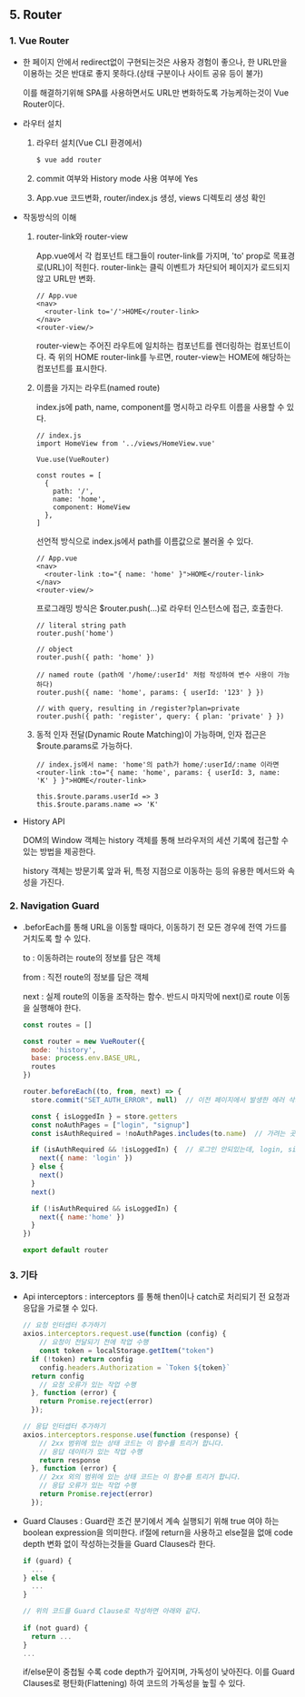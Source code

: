 ## 5. Router

### 1. Vue Router

- 한 페이지 안에서 redirect없이 구현되는것은 사용자 경험이 좋으나, 한 URL만을 이용하는 것은 반대로 좋지 못하다.(상태 구분이나 사이트 공유 등이 불가)

  이를 해결하기위해 SPA를 사용하면서도 URL만 변화하도록 가능케하는것이 Vue Router이다.



- 라우터 설치

  1. 라우터 설치(Vue CLI 환경에서)

     ```bash
     $ vue add router
     ```

  2. commit 여부와 History mode 사용 여부에 Yes

  3. App.vue 코드변화, router/index.js 생성, views 디렉토리 생성 확인

- 작동방식의 이해

  1. router-link와 router-view

     App.vue에서 각 컴포넌트 태그들이 router-link를 가지며, 'to' prop로 목표경로(URL)이 적힌다. router-link는 클릭 이벤트가 차단되어 페이지가 로드되지 않고 URL만 변화.

     ```vue
     // App.vue
     <nav>
       <router-link to='/'>HOME</router-link>
     </nav>
     <router-view/>
     ```

     router-view는 주어진 라우트에 일치하는 컴포넌트를 렌더링하는 컴포넌트이다. 즉 위의 HOME router-link를 누르면, router-view는 HOME에 해당하는 컴포넌트를 표시한다.

  2. 이름을 가지는 라우트(named route)

     index.js에 path, name, component를 명시하고 라우트 이름을 사용할 수 있다.

     ```vue
     // index.js
     import HomeView from '../views/HomeView.vue'
     
     Vue.use(VueRouter)
     
     const routes = [
       {
         path: '/',
         name: 'home',
         component: HomeView
       },
     ]
     ```

     선언적 방식으로 index.js에서 path를 이름값으로 불러올 수 있다.

     ```vue
     // App.vue
     <nav>
       <router-link :to="{ name: 'home' }">HOME</router-link>
     </nav>
     <router-view/>
     ```

     프로그래밍 방식은 $router.push(...)로 라우터 인스턴스에 접근, 호출한다.

     ```vue
     // literal string path
     router.push('home')
     
     // object
     router.push({ path: 'home' })
     
     // named route (path에 '/home/:userId' 처럼 작성하여 변수 사용이 가능하다)
     router.push({ name: 'home', params: { userId: '123' } })
     
     // with query, resulting in /register?plan=private
     router.push({ path: 'register', query: { plan: 'private' } })
     ```

  3. 동적 인자 전달(Dynamic Route Matching)이 가능하며, 인자 접근은 $route.params로 가능하다.

     ```vue
     // index.js에서 name: 'home'의 path가 home/:userId/:name 이라면
     <router-link :to="{ name: 'home', params: { userId: 3, name: 'K' } }">HOME</router-link>
     
     this.$route.params.userId => 3
     this.$route.params.name => 'K'
     ```



- History API

  DOM의 Window 객체는 history 객체를 통해 브라우저의 세션 기록에 접근할 수 있는 방법을 제공한다.

  history 객체는 방문기록 앞과 뒤, 특정 지점으로 이동하는 등의 유용한 메서드와 속성을 가진다.



### 2. Navigation Guard

- .beforEach를 통해 URL을 이동할 때마다, 이동하기 전 모든 경우에 전역 가드를 거치도록 할 수 있다.

  to : 이동하려는 route의 정보를 담은 객체

  from : 직전 route의 정보를 담은 객체

  next : 실제 route의 이동을 조작하는 함수. 반드시 마지막에 next()로 route 이동을 실행해야 한다.

  ```javascript
  const routes = []
  
  const router = new VueRouter({
    mode: 'history',
    base: process.env.BASE_URL,
    routes
  })
  
  router.beforeEach((to, from, next) => {
    store.commit("SET_AUTH_ERROR", null)  // 이전 페이지에서 발생한 에러 삭제
  
    const { isLoggedIn } = store.getters
    const noAuthPages = ["login", "signup"]
    const isAuthRequired = !noAuthPages.includes(to.name)  // 가려는 곳이 로그인 필요한경우
  
    if (isAuthRequired && !isLoggedIn) {  // 로그인 안되있는데, login, signup으로 가려하면 홈으로
      next({ name: 'login' })
    } else {
      next()
    }
    next()
  
    if (!isAuthRequired && isLoggedIn) {
      next({ name:'home' })
    }
  })
  
  export default router
  ```



### 3. 기타

- Api interceptors : interceptors 를 통해 then이나 catch로 처리되기 전 요청과 응답을 가로챌 수 있다.

  ```javascript
  // 요청 인터셉터 추가하기
  axios.interceptors.request.use(function (config) {
      // 요청이 전달되기 전에 작업 수행
      const token = localStorage.getItem("token")
  	if (!token) return config
      config.headers.Authorization = `Token ${token}`
  	return config
      // 요청 오류가 있는 작업 수행
    }, function (error) {
      return Promise.reject(error)
    });
  
  // 응답 인터셉터 추가하기
  axios.interceptors.response.use(function (response) {
      // 2xx 범위에 있는 상태 코드는 이 함수를 트리거 합니다.
      // 응답 데이터가 있는 작업 수행
      return response
    }, function (error) {
      // 2xx 외의 범위에 있는 상태 코드는 이 함수를 트리거 합니다.
      // 응답 오류가 있는 작업 수행
      return Promise.reject(error)
    });
  ```




- Guard Clauses : Guard란 조건 분기에서 계속 실행되기 위해 true 여야 하는 boolean expression을 의미한다. if절에 return을 사용하고 else절을 없애 code depth 변화 없이 작성하는것들을 Guard Clauses라 한다.

  ```javascript
  if (guard) {
    ...
  } else {
    ...
  }
  
  // 위의 코드를 Guard Clause로 작성하면 아래와 같다.
    
  if (not guard) {
    return ...
  }
  ...
  ```

  if/else문이 중첩될 수록 code depth가 깊어지며, 가독성이 낮아진다. 이를 Guard Clauses로 평탄화(Flattening) 하여 코드의 가독성을 높힐 수 있다.